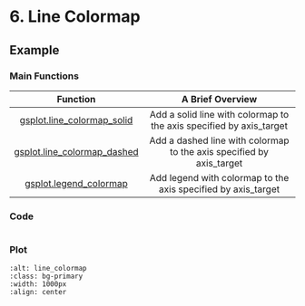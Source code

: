 # 6. Line Colormap

## Example

### Main Functions

| Function                                                                                             | A Brief Overview                                                     |
| :---:                                                                                                | :-------:                                                            |
| [gsplot.line_colormap_solid](#gsplot.plot.line_colormap_solid.line_colormap_solid)  | Add a solid line with colormap to the axis specified by axis_target  |
| [gsplot.line_colormap_dashed](#gsplot.plot.line_colormap_dashed.line_colormap_dashed) | Add a dashed line with colormap to the axis specified by axis_target |
| [gsplot.legend_colormap](#gsplot.style.legend_colormap.legend_colormap)                              | Add legend with colormap to the axis specified by axis_target        |

### Code

```{literalinclude} ../../../demo/6_line_colormap/line_colormap.py
```

### Plot

```{image} ../../../demo/6_line_colormap/line_colormap.png
:alt: line_colormap
:class: bg-primary
:width: 1000px
:align: center
```
